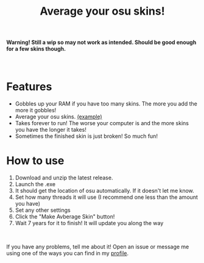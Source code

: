 <h1 align="center">Average your osu skins!</h1>
<br>

#### Warning! Still a wip so may not work as intended. Should be good enough for a few skins though.

<br>

# Features
- Gobbles up your RAM if you have too many skins. The more you add the more it gobbles!
- Average your osu skins. [(example)](https://raw.githubusercontent.com/IIIPointXIV/Average_osu_Skins/main/Images/selection-mode2x%20example.png)
- Takes forever to run! The worse your computer is and the more skins you have the longer it takes!
- Sometimes the finished skin is just broken! So much fun!

# How to use
1. Download and unzip the latest release.
2. Launch the .exe
3. It should get the location of osu automatically. If it doesn't let me know.
4. Set how many threads it will use (I recommend one less than the amount you have)
5. Set any other settings
6. Click the "Make Avberage Skin" button!
7. Wait 7 years for it to finish! It will update you along the way

<br>

If you have any problems, tell me about it! Open an issue or message me using one of the ways you can find in my [profile](https://github.com/IIIPointXIV).
